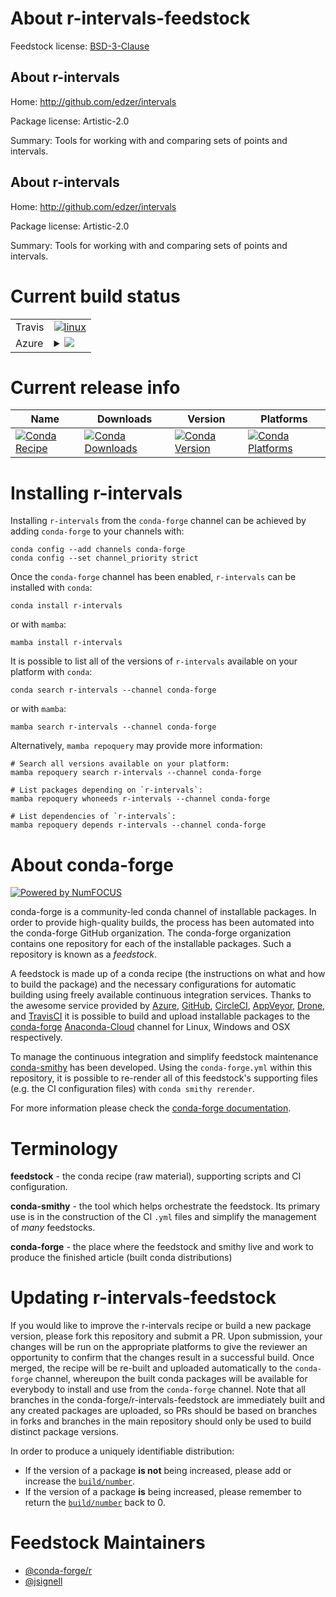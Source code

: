 About r-intervals-feedstock
===========================

Feedstock license: [BSD-3-Clause](https://github.com/conda-forge/r-intervals-feedstock/blob/main/LICENSE.txt)


About r-intervals
-----------------

Home: http://github.com/edzer/intervals

Package license: Artistic-2.0

Summary: Tools for working with and comparing sets of points and intervals.

About r-intervals
-----------------

Home: http://github.com/edzer/intervals

Package license: Artistic-2.0

Summary: Tools for working with and comparing sets of points and intervals.

Current build status
====================


<table><tr>
    <td>Travis</td>
    <td>
      <a href="https://app.travis-ci.com/conda-forge/r-intervals-feedstock">
        <img alt="linux" src="https://img.shields.io/travis/com/conda-forge/r-intervals-feedstock/main.svg?label=Linux">
      </a>
    </td>
  </tr>
    
  <tr>
    <td>Azure</td>
    <td>
      <details>
        <summary>
          <a href="https://dev.azure.com/conda-forge/feedstock-builds/_build/latest?definitionId=1261&branchName=main">
            <img src="https://dev.azure.com/conda-forge/feedstock-builds/_apis/build/status/r-intervals-feedstock?branchName=main">
          </a>
        </summary>
        <table>
          <thead><tr><th>Variant</th><th>Status</th></tr></thead>
          <tbody><tr>
              <td>linux_64_r_base4.2</td>
              <td>
                <a href="https://dev.azure.com/conda-forge/feedstock-builds/_build/latest?definitionId=1261&branchName=main">
                  <img src="https://dev.azure.com/conda-forge/feedstock-builds/_apis/build/status/r-intervals-feedstock?branchName=main&jobName=linux&configuration=linux%20linux_64_r_base4.2" alt="variant">
                </a>
              </td>
            </tr><tr>
              <td>linux_64_r_base4.3</td>
              <td>
                <a href="https://dev.azure.com/conda-forge/feedstock-builds/_build/latest?definitionId=1261&branchName=main">
                  <img src="https://dev.azure.com/conda-forge/feedstock-builds/_apis/build/status/r-intervals-feedstock?branchName=main&jobName=linux&configuration=linux%20linux_64_r_base4.3" alt="variant">
                </a>
              </td>
            </tr><tr>
              <td>linux_aarch64_r_base4.2</td>
              <td>
                <a href="https://dev.azure.com/conda-forge/feedstock-builds/_build/latest?definitionId=1261&branchName=main">
                  <img src="https://dev.azure.com/conda-forge/feedstock-builds/_apis/build/status/r-intervals-feedstock?branchName=main&jobName=linux&configuration=linux%20linux_aarch64_r_base4.2" alt="variant">
                </a>
              </td>
            </tr><tr>
              <td>linux_aarch64_r_base4.3</td>
              <td>
                <a href="https://dev.azure.com/conda-forge/feedstock-builds/_build/latest?definitionId=1261&branchName=main">
                  <img src="https://dev.azure.com/conda-forge/feedstock-builds/_apis/build/status/r-intervals-feedstock?branchName=main&jobName=linux&configuration=linux%20linux_aarch64_r_base4.3" alt="variant">
                </a>
              </td>
            </tr><tr>
              <td>linux_ppc64le_r_base4.2</td>
              <td>
                <a href="https://dev.azure.com/conda-forge/feedstock-builds/_build/latest?definitionId=1261&branchName=main">
                  <img src="https://dev.azure.com/conda-forge/feedstock-builds/_apis/build/status/r-intervals-feedstock?branchName=main&jobName=linux&configuration=linux%20linux_ppc64le_r_base4.2" alt="variant">
                </a>
              </td>
            </tr><tr>
              <td>linux_ppc64le_r_base4.3</td>
              <td>
                <a href="https://dev.azure.com/conda-forge/feedstock-builds/_build/latest?definitionId=1261&branchName=main">
                  <img src="https://dev.azure.com/conda-forge/feedstock-builds/_apis/build/status/r-intervals-feedstock?branchName=main&jobName=linux&configuration=linux%20linux_ppc64le_r_base4.3" alt="variant">
                </a>
              </td>
            </tr><tr>
              <td>osx_64_r_base4.2</td>
              <td>
                <a href="https://dev.azure.com/conda-forge/feedstock-builds/_build/latest?definitionId=1261&branchName=main">
                  <img src="https://dev.azure.com/conda-forge/feedstock-builds/_apis/build/status/r-intervals-feedstock?branchName=main&jobName=osx&configuration=osx%20osx_64_r_base4.2" alt="variant">
                </a>
              </td>
            </tr><tr>
              <td>osx_64_r_base4.3</td>
              <td>
                <a href="https://dev.azure.com/conda-forge/feedstock-builds/_build/latest?definitionId=1261&branchName=main">
                  <img src="https://dev.azure.com/conda-forge/feedstock-builds/_apis/build/status/r-intervals-feedstock?branchName=main&jobName=osx&configuration=osx%20osx_64_r_base4.3" alt="variant">
                </a>
              </td>
            </tr><tr>
              <td>win_64</td>
              <td>
                <a href="https://dev.azure.com/conda-forge/feedstock-builds/_build/latest?definitionId=1261&branchName=main">
                  <img src="https://dev.azure.com/conda-forge/feedstock-builds/_apis/build/status/r-intervals-feedstock?branchName=main&jobName=win&configuration=win%20win_64_" alt="variant">
                </a>
              </td>
            </tr>
          </tbody>
        </table>
      </details>
    </td>
  </tr>
</table>

Current release info
====================

| Name | Downloads | Version | Platforms |
| --- | --- | --- | --- |
| [![Conda Recipe](https://img.shields.io/badge/recipe-r--intervals-green.svg)](https://anaconda.org/conda-forge/r-intervals) | [![Conda Downloads](https://img.shields.io/conda/dn/conda-forge/r-intervals.svg)](https://anaconda.org/conda-forge/r-intervals) | [![Conda Version](https://img.shields.io/conda/vn/conda-forge/r-intervals.svg)](https://anaconda.org/conda-forge/r-intervals) | [![Conda Platforms](https://img.shields.io/conda/pn/conda-forge/r-intervals.svg)](https://anaconda.org/conda-forge/r-intervals) |

Installing r-intervals
======================

Installing `r-intervals` from the `conda-forge` channel can be achieved by adding `conda-forge` to your channels with:

```
conda config --add channels conda-forge
conda config --set channel_priority strict
```

Once the `conda-forge` channel has been enabled, `r-intervals` can be installed with `conda`:

```
conda install r-intervals
```

or with `mamba`:

```
mamba install r-intervals
```

It is possible to list all of the versions of `r-intervals` available on your platform with `conda`:

```
conda search r-intervals --channel conda-forge
```

or with `mamba`:

```
mamba search r-intervals --channel conda-forge
```

Alternatively, `mamba repoquery` may provide more information:

```
# Search all versions available on your platform:
mamba repoquery search r-intervals --channel conda-forge

# List packages depending on `r-intervals`:
mamba repoquery whoneeds r-intervals --channel conda-forge

# List dependencies of `r-intervals`:
mamba repoquery depends r-intervals --channel conda-forge
```


About conda-forge
=================

[![Powered by
NumFOCUS](https://img.shields.io/badge/powered%20by-NumFOCUS-orange.svg?style=flat&colorA=E1523D&colorB=007D8A)](https://numfocus.org)

conda-forge is a community-led conda channel of installable packages.
In order to provide high-quality builds, the process has been automated into the
conda-forge GitHub organization. The conda-forge organization contains one repository
for each of the installable packages. Such a repository is known as a *feedstock*.

A feedstock is made up of a conda recipe (the instructions on what and how to build
the package) and the necessary configurations for automatic building using freely
available continuous integration services. Thanks to the awesome service provided by
[Azure](https://azure.microsoft.com/en-us/services/devops/), [GitHub](https://github.com/),
[CircleCI](https://circleci.com/), [AppVeyor](https://www.appveyor.com/),
[Drone](https://cloud.drone.io/welcome), and [TravisCI](https://travis-ci.com/)
it is possible to build and upload installable packages to the
[conda-forge](https://anaconda.org/conda-forge) [Anaconda-Cloud](https://anaconda.org/)
channel for Linux, Windows and OSX respectively.

To manage the continuous integration and simplify feedstock maintenance
[conda-smithy](https://github.com/conda-forge/conda-smithy) has been developed.
Using the ``conda-forge.yml`` within this repository, it is possible to re-render all of
this feedstock's supporting files (e.g. the CI configuration files) with ``conda smithy rerender``.

For more information please check the [conda-forge documentation](https://conda-forge.org/docs/).

Terminology
===========

**feedstock** - the conda recipe (raw material), supporting scripts and CI configuration.

**conda-smithy** - the tool which helps orchestrate the feedstock.
                   Its primary use is in the construction of the CI ``.yml`` files
                   and simplify the management of *many* feedstocks.

**conda-forge** - the place where the feedstock and smithy live and work to
                  produce the finished article (built conda distributions)


Updating r-intervals-feedstock
==============================

If you would like to improve the r-intervals recipe or build a new
package version, please fork this repository and submit a PR. Upon submission,
your changes will be run on the appropriate platforms to give the reviewer an
opportunity to confirm that the changes result in a successful build. Once
merged, the recipe will be re-built and uploaded automatically to the
`conda-forge` channel, whereupon the built conda packages will be available for
everybody to install and use from the `conda-forge` channel.
Note that all branches in the conda-forge/r-intervals-feedstock are
immediately built and any created packages are uploaded, so PRs should be based
on branches in forks and branches in the main repository should only be used to
build distinct package versions.

In order to produce a uniquely identifiable distribution:
 * If the version of a package **is not** being increased, please add or increase
   the [``build/number``](https://docs.conda.io/projects/conda-build/en/latest/resources/define-metadata.html#build-number-and-string).
 * If the version of a package **is** being increased, please remember to return
   the [``build/number``](https://docs.conda.io/projects/conda-build/en/latest/resources/define-metadata.html#build-number-and-string)
   back to 0.

Feedstock Maintainers
=====================

* [@conda-forge/r](https://github.com/conda-forge/r/)
* [@jsignell](https://github.com/jsignell/)

